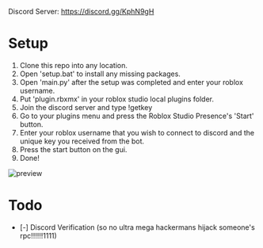 Discord Server: https://discord.gg/KphN9gH

# Setup

1. Clone this repo into any location.
2. Open 'setup.bat' to install any missing packages.
3. Open 'main.py' after the setup was completed and enter your roblox username.
4. Put 'plugin.rbxmx' in your roblox studio local plugins folder.
6. Join the discord server and type !getkey
7. Go to your plugins menu and press the Roblox Studio Presence's 'Start' button.
8. Enter your roblox username that you wish to connect to discord and the unique key you received from the bot.
9. Press the start button on the gui.
10. Done! 


![preview](http://galaxybotl.altervista.org/ddddddd.PNG) 

# Todo

- [-] Discord Verification (so no ultra mega hackermans hijack someone's rpc!!!!!!1111)
